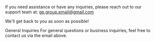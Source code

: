 If you need assistance or have any inquiries, please reach out to our support team at:
ge.group.email@gmail.com

We'll get back to you as soon as possible!

General Inquiries
For general questions or business inquiries, feel free to contact us via the email above.
